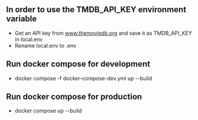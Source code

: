 ## In order to use the TMDB_API_KEY environment variable

- Get an API key from www.themoviedb.org and save it as TMDB_API_KEY in local.env
- Rename local.env to .env

## Run docker compose for development

- docker compose -f docker-compose-dev.yml up --build

## Run docker compose for production

- docker compose up --build
